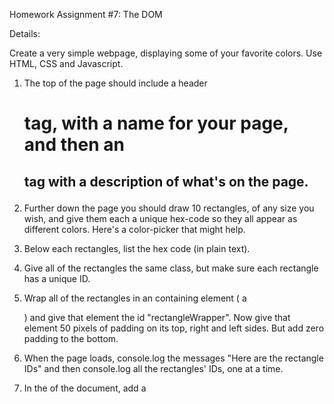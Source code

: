 Homework Assignment #7: The DOM


Details:
 
Create a very simple webpage, displaying some of your favorite colors. Use HTML, CSS and Javascript.

1. The top of the page should include a header <h1> tag, with a name for your page, and then an <h2> tag with a description of what's on the page.

2. Further down the page you should draw 10 rectangles, of any size you wish, and give them each a unique hex-code so they all appear as different colors. Here's a color-picker that might help.

3. Below each rectangles, list the hex code (in plain text).

4. Give all of the rectangles the same class, but make sure each rectangle has a unique ID.

5. Wrap all of the rectangles in an containing element ( a <div> ) and give that element the id "rectangleWrapper". Now give that element 50 pixels of padding on its top, right and left sides. But add zero padding to the bottom.

6. When the page loads, console.log the messages "Here are the rectangle IDs" and then console.log all the rectangles' IDs, one at a time.

7. In the <head> of the document, add a <title> tag that matches the text in the <h1> you added in step 1.